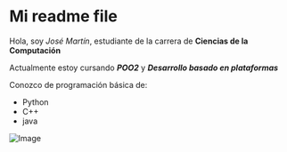 # Mi readme file

Hola, soy *José Martín*, estudiante de la carrera de **Ciencias de la Computación**

Actualmente estoy cursando ***POO2*** y ***Desarrollo basado en plataformas***

Conozco de programación básica de: 
- Python
- C++
- java

![Image](https://fiverr-res.cloudinary.com/images/q_auto,f_auto/gigs/133547927/original/4035f5167959af26ebae2db8965cac3dafa191fe/develop-deploy-debug-python-java-c-projects.png)



<!--
**JoseFernandez1421/JoseFernandez1421** is a ✨ _special_ ✨ repository because its `README.md` (this file) appears on your GitHub profile.

Here are some ideas to get you started:

- 🔭 I’m currently working on ...
- 🌱 I’m currently learning ...
- 👯 I’m looking to collaborate on ...
- 🤔 I’m looking for help with ...
- 💬 Ask me about ...
- 📫 How to reach me: ...
- 😄 Pronouns: ...
- ⚡ Fun fact: ...
-->

